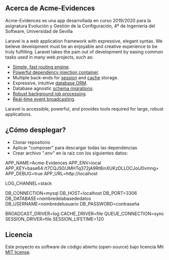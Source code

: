 ## Acerca de Acme-Evidences

Acme-Evidences es una app desarrollada en curso 2019/2020 para la asignatura Evolución y Gestión de la Configuración, 4º de Ingeniería del Software, Universidad de Sevilla

Laravel is a web application framework with expressive, elegant syntax. We believe development must be an enjoyable and creative experience to be truly fulfilling. Laravel takes the pain out of development by easing common tasks used in many web projects, such as:

- [Simple, fast routing engine](https://laravel.com/docs/routing).
- [Powerful dependency injection container](https://laravel.com/docs/container).
- Multiple back-ends for [session](https://laravel.com/docs/session) and [cache](https://laravel.com/docs/cache) storage.
- Expressive, intuitive [database ORM](https://laravel.com/docs/eloquent).
- Database agnostic [schema migrations](https://laravel.com/docs/migrations).
- [Robust background job processing](https://laravel.com/docs/queues).
- [Real-time event broadcasting](https://laravel.com/docs/broadcasting).

Laravel is accessible, powerful, and provides tools required for large, robust applications.

## ¿Cómo desplegar?

- Clonar repositorio
- Aplicar "composer" para descargar todas las dependencias
- Crear archivo ".env" en la raíz con los siguientes datos:

APP_NAME=Acme-Evidences
APP_ENV=local
APP_KEY=base64:/t7CQJS0/JMHTq372jA9Rt8inXUKzDLLOCJolJ0vmng=
APP_DEBUG=true
APP_URL=http://localhost

LOG_CHANNEL=stack

DB_CONNECTION=mysql
DB_HOST=localhost
DB_PORT=3306
DB_DATABASE=nombredelabasededatos
DB_USERNAME=nombredelusuario
DB_PASSWORD=contraseña

BROADCAST_DRIVER=log
CACHE_DRIVER=file
QUEUE_CONNECTION=sync
SESSION_DRIVER=file
SESSION_LIFETIME=120

## Licencia

Este proyecto es software de código abierto (open-source) bajo licencia Mit [MIT license](https://opensource.org/licenses/MIT).
